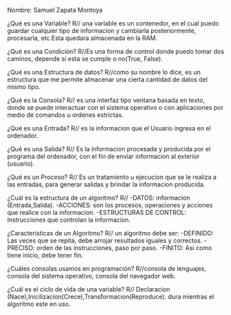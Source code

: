 Nombre: Samuel Zapata Montoya

¿Qué es una Variable?
R// una variable es un contenedor, en el cual puedo guardar cualquier tipo de informacion  y cambiarla posteriormente, procesarla, etc.Esta quedara almacenada en la RAM.

¿Qué es una Condición?
R//Es una forma de control donde puedo tomar dos caminos, depende si esta se cumple o no(True, False).

¿Qué es una Estructura de datos?
R//como su nombre lo dice, es un estructura que me permite almacenar una cierta cantidad de datos del mismo tipo.

¿Qué es la Consola?
R// es una interfaz tipo ventana basada en texto, donde se puede interactuar con el sistema operativo o con aplicaciones por medio de comandos u ordenes estrictas. 

¿Qué es una Entrada?
R// es la informacion que el Usuario ingresa en el ordenador.

¿Qué es una Salida?
R// Es la informacion procesada y producida por el programa del ordenador, con el fin de enviar informacion al exterior (usuario).

¿Qué es un Proceso?
R// Es un tratamiento u ejecucion que se le realiza a las entradas, para generar salidas y brindar la informacion producida.

¿Cuál es la estructura de un algoritmo?
R// 
-DATOS: informacion (Entrada,Salida).
-ACCIONES: son los procesos, operaciones y acciones que realice con la informacion.
-ESTRUCTURAS DE CONTROL: Instrucciones que controlan la informacion.

¿Características de un Algoritmo?
R// un algoritmo debe ser:
-DEFINIDO: Las veces que se repita, debe arrojar resultados iguales y correctos.
-PRECISO: orden de las instrucciones, paso por paso.
-FINITO: Asi como tiene inicio, debe tener fin.

¿Cuáles consolas usamos en programación?
R//consola de lenguajes, consola del sistema operativo, consola del navegador web.

¿Cuál es el ciclo de vida de una variable?
R// Declaracion (Nace),Inicilizacion(Crece),Transformacion(Reproduce). dura mientras el algoritmo este en uso.
